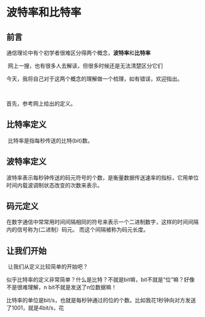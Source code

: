 # 波特率和比特率

## 前言

​		通信理论中有个初学者很难区分得两个概念，**波特率**和**比特率**

​		网上一搜，也有很多人去解读，但很多时候还是无法清楚区分它们


​		今天，我将自己对于这两个概念的理解做一个梳理，如有错误，欢迎指出。

​		

首先，参考网上给出的定义。

## 比特率定义

​		比特率是指每秒传送的比特(bit)数。

## 波特率定义

​		波特率表示每秒钟传送的码元符号的个数，是衡量数据传送速率的指标，它用单位时间内载波调制状态改变的次数来表示。

## 码元定义

​		在数字通信中常常用时间间隔相同的符号来表示一个二进制数字，这样的时间间隔内的信号称为(二进制）码元。 而这个间隔被称为码元长度。



## 让我们开始

​		让我们从定义比较简单的开始吧？

​		似乎比特率的定义非常简单？什么是比特？不就是bit嘛，bit不就是“位”嘛？好像不是很难理解，n bit不就是发送了n位数据嘛！

​		比特率的单位是bit/s，也就是每秒钟通过的位的个数。比如我花1秒钟向对方发送了1001，就是4bit/s，花